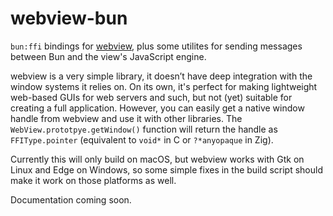 # webview-bun

`bun:ffi` bindings for [webview](https://github.com/webview/webview), plus some utilites for sending messages between Bun and the view's JavaScript engine.

webview is a very simple library, it doesn’t have deep integration with the window systems it relies on. On its own, it's perfect for making lightweight web-based GUIs for web servers and such, but not (yet) suitable for creating a full application. However, you can easily get a native window handle from webview and use it with other libraries. The `WebView.prototpye.getWindow()` function will return the handle as `FFIType.pointer` (equivalent to `void*` in C or `?*anyopaque` in Zig).

Currently this will only build on macOS, but webview works with Gtk on Linux and Edge on Windows, so some simple fixes in the build script should make it work on those platforms as well.

Documentation coming soon.